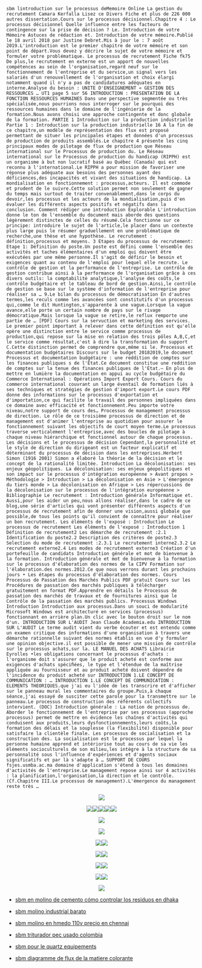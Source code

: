 
```
sbm lintroduction sur le processus deMemoire Online La gestion du recrutement Camara Kerfalla Lisez ce Divers Fiche et plus de 226 000 autres dissertation.Cours sur le processus décisionnel.Chapitre 4 : Le processus décisionnel Quelle influence entre les facteurs de contingence sur la prise de décision ? Le. Introduction de votre Mémoire Astuces de rédaction et. Introduction de votre mémoire.Publié le 18 avril 2018 par Justine Debret.Mis à jour le : 7 août 2019.L'introduction est le premier chapitre de votre mémoire et son point de départ.Vous devez y décrire le sujet de votre mémoire et formuler votre problématique. Le processus de recrutement Fiche fk75 De plus,le recrutement en externe est un apport de nouvelles compétences au sein de l'organisation,regard neuf sur le fonctionnement de l'entreprise et du service,un signal vers les salariés d'un renouvellement de l'organisation et choix élargi notamment quand il n'y a pas de candidatures adéquates en interne.Analyse du besoin : UNITE D'ENSEIGNEMENT « GESTION DES RESSOURCES … UT1 page 5 sur 56 INTRODUCTION : PRESENTATION DE LA FONCTION RESSOURCES HUMAINES Dans une perspective segmentée ou très spécialisée,nous pourrions nous interroger sur le pourquoi des ressources humaines dans le domaine de l'ingénierie de la formation.Nous avons choisi une approche contingente et donc globale de la formation. PARTIE 1 Introduction sur la production industrielle Partie 1 : Introduction sur la production industrielle 16 A la fin de ce chapitre,un modèle de représentation des flux est proposé permettant de situer les principales étapes et données d'un processus de production de produits assemblés.Le chapitre 4 présente les cinq principaux modes de pilotage de flux de production que Réseau international sur le Processus de production du. Le Réseau international sur le Processus de production du handicap (RIPPH) est un organisme à but non lucratif basé au Québec (Canada) qui est reconnu à l'international.Le RIPPH a pour mission de favoriser une réponse plus adéquate aux besoins des personnes ayant des déficiences,des incapacités et vivant des situations de handicap. La mondialisation en fonctionnement : processus,acteurs. Il est commode et prudent de le suivre.Cette solution permet non seulement de gagner du temps mais surtout de traiter convenablement,dans le corps du devoir,les processus et les acteurs de la mondialisation,puis d'en évaluer les différents aspects positifs et négatifs dans la conclusion. Comment rédiger une introduction Explorable L'introduction donne le ton de l'ensemble du document mais aborde des questions légèrement distinctes de celles du résumé.Cela fonctionne sur ce principe: introduire le sujet de l'article,le placer dans un contexte plus large puis le résumer graduellement en une problématique de recherche,une thèse et une hypothèse. Le recrutement : définition,processus et moyens. 3 Etapes du processus de recrutement: Etape 1: Définition du poste.Un poste est défini comme l'ensemble des activités et taches élémentaires d'un emploi qui doivent être exécutées par une même personne.Il s'agit de définir le besoin et exigences quant au contenu de l'emploi pour lequel elle recrute. Le contrôle de gestion et la performance de l'entreprise. Le contrôle de gestion contribue ainsi à la performance de l'organisation grâce à ces divers outils: la comptabilité analytique,l'analyse des coûts,le contrôle budgétaire et le tableau de bord de gestion.Ainsi,le contrôle de gestion se base sur le système d'information de l'entreprise pour réaliser sa … 9.Le bilan du processus de démocratisation En d'autres termes,les reculs comme les avancées sont constitutifs d'un processus qui,comme le dit Huntington,s'apparente à une vague.Lorsque la vague avance,elle porte un certain nombre de pays sur le rivage démocratique.Mais lorsque la vague se retire,le reflux remporte une partie de … [PDF] Cours sur la servuction et marketing des services. Le premier point important à relever dans cette définition est qu'elle opère une distinction entre le service comme processus de production,qui repose sur la mise en relation des trois pôles A,B,C,et le service comme résultat,c'est à dire la transformation du support C.Cette distinction permet de comprendre que,même si le. Processus et documentation budgétaires Discours sur le budget 20182019,le document Processus et documentation budgétaire : une reddition de comptes sur les finances publiques s de l'État.Ce document constitue une reddition de comptes sur la tenue des finances publiques de l'État.— En plus de mettre en lumière la documentation en appui au cycle budgétaire du Commerce International : Opérations Import Export Cours. Cours du commerce international couvrant un large éventail de formation liés à ses techniques et stratégies de gestion d'import export.Le cours PDF donne des informations sur le processus d'exportation et d'importation,ce qui facilite le travail des personnes impliquées dans ce domaine avec efficacité et fonctionnement.Peu importe votre niveau,notre support de cours des… Processus de management processus de direction. Le rôle de ce troisième processus de direction et de management est d'animer l'entreprise au quotidien pour assurer le fonctionnement suivant les objectifs de court moyen terme.Le processus traverse verticalement l'entreprise,avec des boucles de pilotage à chaque niveau hiérarchique et fonctionnel autour de chaque processus. Les décisions et le processus de décision Cependant,la personnalité et le style de direction du dirigeant est un facteur explicatif et déterminant du processus de décision dans les entreprises.Herbert Simon (1916 2001) Simon a élaboré la théorie de la décision et le concept de la rationalité limitée. Introduction La décolonisation: ses enjeux géopolitiques. La décolonisation: ses enjeux géopolitiques et son impact sur le processus d'intégration européenne > Avant propos > Méthodologie > Introduction > La décolonisation en Asie > L'émergence du tiers monde > La décolonisation en Afrique > Les répercussions de la décolonisation sur le processus de l'intégration européenne > Bibliographie Le recrutement : Introduction générale Informatique et. Aussi,pour les aider un peu,nous allons réaliser,dans le cadre de ce blog,une série d'articles qui vont présenter différents aspects d'un processus de recrutement afin de donner une vision,aussi globale que possible,de tous les points qu'il convient de connaître pour réaliser un bon recrutement. Les éléments de l'exposé : Introduction Le processus de recrutement Les éléments de l'exposé : Introduction 1 Définition de recrutement2 Les démarche de recrutement :2.1 Identification du poste2.2 Description des critères de poste2.3 Selection du mode de recrutement :2.3.1 Le recrutement interne2.3.2 Le recrutement externe2.4 Les modes de recrutement externe3 Création d'un portefeuille de candidats Introduction générale et mot de bienvenue à la formation. Introduction générale et mot de bienvenue à la formation sur le processus d'élaboration des normes de la CIPV Formation sur l'élaboration.des normes.2012.Ce que nous verrons durant les prochains jours • Les étapes du processus d'élaboration des normes. Cours Processus de Passation des Marchés Publics PDF gratuit Cours sur les Procédures de passation des marchés publiques à télécharger gratuitement en format PDF.Apprendre en détails le Processus de passation des marchés de travaux et de fournitures ainsi que le Contrôle de la passation des marchés publics. Processus Windows Introduction Introduction aux processus.Dans un souci de modularité Microsoft Windows est architecturé en services (processus) fonctionnant en arrière plan.Un clic avec le bouton droit sur le nom d'un. INTRODUCTION SUR L'AUDIT Jean Claude Academia.edu INTRODUCTION SUR L'AUDIT Le terme audit vient du verbe écouter et est entendu comme un examen critique des informations d'une organisation à travers une démarche rationnelle suivant des normes établis en vue d'y formuler une opinion objective.il est possible de mener une mission de contrôle sur le processus achats,sur la. LE MANUEL DES ACHATS Librairie Eyrolles •les obligations concernant le processus d'achats : l'organisme doit s'assurer que le produit acheté est conforme aux exigences d'achats spéciﬁées, le type et l'étendue de la maîtrise appliquée au fournisseur et au produit acheté doivent dépendre de l'incidence du produit acheté sur INTRODUCTION 1.LE CONCEPT DE COMMUNICATION : … INTRODUCTION 1.LE CONCEPT DE COMMUNICATION : ELEMENTS THEORIQUES.que j'ai eu l'idée de les transcrire et d'afficher sur le panneau mural les commentaires du groupe.Puis,à chaque séance,j'ai essayé de susciter cette parole pour la transmettre sur le panneau.Le processus de construction des référents collectifs intervient. (DOC) Introduction générale : La notion de processus de. Aborder le fonctionnement de l'entreprise par ses processus (approche processus) permet de mettre en évidence les chaînes d'activités qui conduisent aux produits,leurs dysfonctionnements,leurs coûts,la formation des délais et la souplesse (la flexibilité) disponible pour satisfaire la clientèle finale. Les processus de socialisation et la construction des. La socialisation est le processus par lequel la personne humaine apprend et intériorise tout au cours de sa vie les éléments socioculturels de son milieu,les intègre à la structure de sa personnalité sous l'influence d'expériences et d'agents sociaux significatifs et par là s'adapte à … SUPPORT DE COURS fsjes.usmba.ac.ma domaine d'application s'étend à tous les domaines d'activités de l'entreprise.Le management repose ainsi sur 4 activités : la planification,l'organisation,la direction et le contrôle.(Cf.Chapitre III.Le processus de management).L'émergence du management reste très … 
```

<div align="center">

<a href="https://es-crusher.shibang-china.com/github&k=sbm+lintroduction+sur+le+processus+de"><img src="https://static.shibang-china.com/es/crusher/logo.jpg"></a>

<a href="https://es-crusher.shibang-china.com/github&k=sbm+lintroduction+sur+le+processus+de"><img src="https://static.shibang-china.com/es/crusher/index.jpg"></a><a href="https://es-crusher.shibang-china.com/material.htmlgithub&k=sbm+lintroduction+sur+le+processus+de"><img src="https://static.shibang-china.com/es/crusher/material.jpg"></a><a href="https://es-crusher.shibang-china.com/application.htmlgithub&k=sbm+lintroduction+sur+le+processus+de"><img src="https://static.shibang-china.com/es/crusher/application.jpg"></a><a href="https://es-crusher.shibang-china.com/aboutus.htmlgithub&k=sbm+lintroduction+sur+le+processus+de"><img src="https://static.shibang-china.com/es/crusher/aboutus.jpg"></a><a href="https://es-crusher.shibang-china.com/contact.htmlgithub&k=sbm+lintroduction+sur+le+processus+de"><img src="https://static.shibang-china.com/es/crusher/contact.jpg"></a>

<a href="https://es-crusher.shibang-china.com/github&k=sbm+lintroduction+sur+le+processus+de"><img src="https://static.shibang-china.com/es/crusher/banner.jpg"></a>

<a href="https://swt.shibang-china.com/github&k=sbm+lintroduction+sur+le+processus+de"><img src="https://static.shibang-china.com/es/crusher/text.jpg"></a>

<a href="https://swt.shibang-china.com/github&k=sbm+lintroduction+sur+le+processus+de"><img src="https://static.shibang-china.com/es/crusher/chat.jpg"></a><a href="https://es-crusher.shibang-china.com/contact.htmlgithub&k=sbm+lintroduction+sur+le+processus+de"><img src="https://static.shibang-china.com/es/crusher/message.jpg"></a>

<a href="https://es-crusher.shibang-china.com/products/pe.htmlgithub&k=sbm+lintroduction+sur+le+processus+de"><img src="https://static.shibang-china.com/es/crusher/pe.jpg"></a><a href="https://es-crusher.shibang-china.com/products/pf.htmlgithub&k=sbm+lintroduction+sur+le+processus+de"><img src="https://static.shibang-china.com/es/crusher/pf.jpg"></a>

<a href="https://es-crusher.shibang-china.com/products/hpt.htmlgithub&k=sbm+lintroduction+sur+le+processus+de"><img src="https://static.shibang-china.com/es/crusher/hpt.jpg"></a><a href="https://es-crusher.shibang-china.com/products/vsi.htmlgithub&k=sbm+lintroduction+sur+le+processus+de"><img src="https://static.shibang-china.com/es/crusher/vsi.jpg"></a>

<a href="https://es-crusher.shibang-china.com/products/klv.htmlgithub&k=sbm+lintroduction+sur+le+processus+de"><img src="https://static.shibang-china.com/es/crusher/klv.jpg"></a><a href="https://es-crusher.shibang-china.com/products/portable.htmlgithub&k=sbm+lintroduction+sur+le+processus+de"><img src="https://static.shibang-china.com/es/crusher/portable.jpg"></a>

<a href="https://swt.shibang-china.com/github&k=sbm+lintroduction+sur+le+processus+de"><img src="https://static.shibang-china.com/es/crusher/case.jpg"></a>

</div>


* [sbm en molino de cemento cómo controlar los residuos en dhaka](sbm%20en%20molino%20de%20cemento%20c%C3%B3mo%20controlar%20los%20residuos%20en%20dhaka.md)

* [sbm molino industrial barato](sbm%20molino%20industrial%20barato.md)

* [sbm molino en hmedo 110v precio en chennai](sbm%20molino%20en%20hmedo%20110v%20precio%20en%20chennai.md)

* [sbm triturador pec usado colombia](sbm%20triturador%20pec%20usado%20colombia.md)

* [sbm pour le quartz equipements](sbm%20pour%20le%20quartz%20equipements.md)

* [sbm diagramme de flux de la matiere colorante](sbm%20diagramme%20de%20flux%20de%20la%20matiere%20colorante.md)